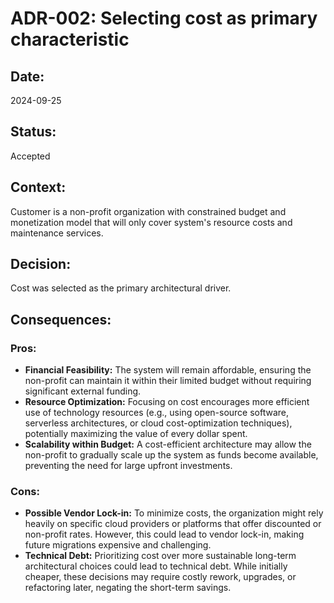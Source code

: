 # ADR-002: Selecting cost as primary characteristic

## Date:
2024-09-25

## Status:
Accepted

## Context:
Customer is a non-profit organization with constrained budget and monetization model that will only cover system's resource costs and maintenance services.

## Decision:
Cost was selected as the primary architectural driver.

## Consequences:
### Pros:
- **Financial Feasibility:** The system will remain affordable, ensuring the non-profit can maintain it within their limited budget without requiring significant external funding.
- **Resource Optimization:** Focusing on cost encourages more efficient use of technology resources (e.g., using open-source software, serverless architectures, or cloud cost-optimization techniques), potentially maximizing the value of every dollar spent.
- **Scalability within Budget:** A cost-efficient architecture may allow the non-profit to gradually scale up the system as funds become available, preventing the need for large upfront investments.

### Cons:
- **Possible Vendor Lock-in:** To minimize costs, the organization might rely heavily on specific cloud providers or platforms that offer discounted or non-profit rates. However, this could lead to vendor lock-in, making future migrations expensive and challenging.
- **Technical Debt:** Prioritizing cost over more sustainable long-term architectural choices could lead to technical debt. While initially cheaper, these decisions may require costly rework, upgrades, or refactoring later, negating the short-term savings.
